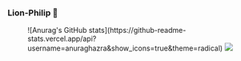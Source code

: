 ### Lion-Philip 👋

<figure class="half">
    ![Anurag's GitHub stats](https://github-readme-stats.vercel.app/api?username=anuraghazra&show_icons=true&theme=radical)
    <img src="https://img-blog.csdnimg.cn/6ee7cacc267b4ec8b570b2ab9c0a0ce1.png">
</figure>
